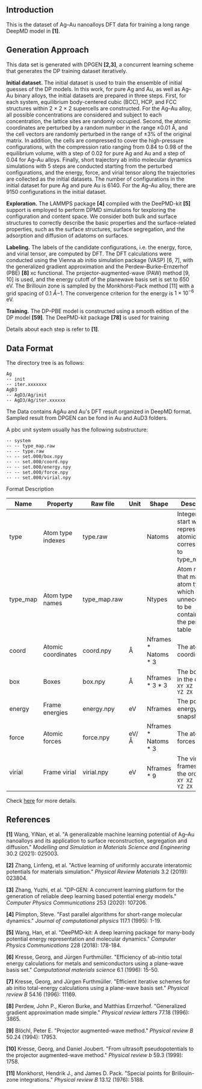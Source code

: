 ## Introduction
This is the dataset of Ag–Au nanoalloys DFT data for training a long range DeepMD model in **[1]**. 

## Generation Approach
This data set is generated with DPGEN **[2,3]**,  a concurrent learning scheme that generates the DP training dataset iteratively.

**Initial dataset.** The initial dataset is used to train the ensemble of initial guesses of the DP models. In this work, for pure Ag and Au, as well as Ag–Au binary alloys, the initial datasets are prepared in three steps. First, for each system, equilibrium body-centered cubic (BCC), HCP, and FCC structures within 2 × 2 × 2 supercells are constructed. For the Ag–Au alloy, all possible concentrations are considered and subject to each concentration, the lattice sites are randomly occupied. Second, the atomic coordinates are perturbed by a random number in the range ±0.01 Å, and the cell vectors are randomly perturbed in the range of ±3% of the original matrix. In addition, the cells are compressed to cover the high-pressure configurations, with the compression ratio ranging from 0.84 to 0.98 of the equilibrium volume, with a step of 0.02 for pure Ag and Au and a step of 0.04 for Ag–Au alloys. Finally, short trajectory ab initio molecular dynamics simulations with 5 steps are conducted starting from the perturbed configurations, and the energy, force, and virial tensor along the trajectories are collected as the initial datasets. The number of configurations in the initial dataset for pure Ag and pure Au is 6140. For the Ag–Au alloy, there are 9150 configurations in the initial dataset.

**Exploration.** The LAMMPS package **[4]** compiled with the DeePMD-kit **[5]** support is employed to perform DPMD simulations for texploring the configuration and content space. We consider both bulk and surface structures to correctly describe the basic properties and the surface-related properties, such as the surface structures, surface segregation, and the adsorption and diffusion of adatoms on surfaces.

**Labeling.** The labels of the candidate configurations, i.e. the energy, force, and virial tensor, are computed by DFT. The DFT calculations were conducted using the Vienna ab initio simulation package (VASP) [6, 7], with the generalized gradient approximation and the Perdew–Burke–Ernzerhof (PBE) **[8]** xc functional. The projector-augmented-wave (PAW) method [9, 10] is used, and the energy cutoff of the planewave basis set is set to 650 eV. The Brillouin zone is sampled by the Monkhorst-Pack method [11] with a grid spacing of 0.1 $Å{−1}$. The convergence criterion for the energy is $1 × 10^{−6}$ eV.

**Training.** The DP–PBE model is constructed using a smooth edition of the DP model **[59]**. The DeePMD-kit package **[78]** is used for training

Details about each step is refer to **[1]**.

## Data Format
The directory tree is as follows:

```
Ag
-- init
-- iter.xxxxxxx
AgD3
-- AgD3/Ag/init
-- AgD3/Ag/iter.xxxxxx
```

The Data contains AgAu and Au's DFT result organized in DeepMD format. Sampled result from DPGEN can be fond in Au and AuD3 folders.

A pbc unit system usually has the following substructure:

```
-- system
-- -- type_map.raw
-- -- type.raw
-- -- set.000/box.npy
-- -- set.000/coord.npy
-- -- set.000/energy.npy
-- -- set.000/force.npy
-- -- set.000/virial.npy
```

Format Description

| Name     | Property           | Raw file     | Unit | Shape                  | Description                                                  |
| -------- | ------------------ | ------------ | ---- | ---------------------- | ------------------------------------------------------------ |
| type     | Atom type indexes  | type.raw     |      | Natoms                 | Integers that start with 0, represent the atomic type corresponding to type_map.raw |
| type_map | Atom type names    | type_map.raw |      | Ntypes                 | Atom names that map to atom type, which is unnecessart to be contained in the periodic table |
| coord    | Atomic coordinates | coord.npy    | Å    | Nframes \* Natoms \* 3 | The atomic coordinates                                       |
| box      | Boxes              | box.npy      | Å    | Nframes \* 3 \* 3      | The box axes in the order `XX XY XZ YX YY YZ ZX ZY ZZ`       |
| energy   | Frame energies     | energy.npy   | eV   | Nframes                | The potential energy of snapshot                             |
| force    | Atomic forces      | force.npy    | eV/Å | Nframes \* Natoms \* 3 | The atomic forces                                            |
| virial   | Frame virial       | virial.npy   | eV   | Nframes * 9            | The virial frames are in the order `XX XY XZ YX YY YZ ZX ZY ZZ` |

Check [here](https://github.com/deepmodeling/deepmd-kit/blob/master/doc/data/system.md) for more details.



## References
**[1]** Wang, YiNan, et al. "A generalizable machine learning potential of Ag–Au nanoalloys and its application to surface reconstruction, segregation and diffusion." *Modelling and Simulation in Materials Science and Engineering* 30.2 (2021): 025003.

**[2]** Zhang, Linfeng, et al. "Active learning of uniformly accurate interatomic potentials for materials simulation." *Physical Review Materials* 3.2 (2019): 023804.

**[3]** Zhang, Yuzhi, et al. "DP-GEN: A concurrent learning platform for the generation of reliable deep learning based potential energy models." *Computer Physics Communications* 253 (2020): 107206.

**[4]** Plimpton, Steve. "Fast parallel algorithms for short-range molecular dynamics." *Journal of computational physics* 117.1 (1995): 1-19.

**[5]** Wang, Han, et al. "DeePMD-kit: A deep learning package for many-body potential energy representation and molecular dynamics." *Computer Physics Communications* 228 (2018): 178-184.

**[6]** Kresse, Georg, and Jürgen Furthmüller. "Efficiency of ab-initio total energy calculations for metals and semiconductors using a plane-wave basis set." *Computational materials science* 6.1 (1996): 15-50.

**[7]** Kresse, Georg, and Jürgen Furthmüller. "Efficient iterative schemes for ab initio total-energy calculations using a plane-wave basis set." *Physical review B* 54.16 (1996): 11169.

**[8]** Perdew, John P., Kieron Burke, and Matthias Ernzerhof. "Generalized gradient approximation made simple." *Physical review letters* 77.18 (1996): 3865.

**[9]** Blöchl, Peter E. "Projector augmented-wave method." *Physical review B* 50.24 (1994): 17953.

**[10]** Kresse, Georg, and Daniel Joubert. "From ultrasoft pseudopotentials to the projector augmented-wave method." *Physical review b* 59.3 (1999): 1758.

**[11]** Monkhorst, Hendrik J., and James D. Pack. "Special points for Brillouin-zone integrations." *Physical review B* 13.12 (1976): 5188.
